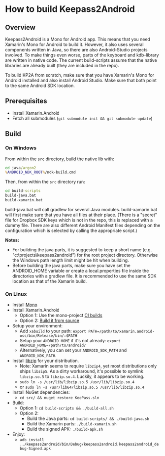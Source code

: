 # How to build Keepass2Android

## Overview

Keepass2Android is a Mono for Android app. This means that you need Xamarin's Mono for Android to build it. However, it also uses several components written in Java, so there are also Android-Studio projects involved. To make things even worse, parts of the keyboard and kdb-library are written in native code.
The current build-scripts assume that the native libraries are already built (they are included in the repo). 

To build KP2A from scratch, make sure that you have Xamarin's Mono for Android installed and also install Android Studio. Make sure that both point to the same Android SDK location.

## Prerequisites

- Install Xamarin.Android
- Fetch all submodules (`git submodule init && git submodule update`)

## Build

### On Windows
From within the `src` directory, build the native lib with:
```bat
cd java/argon2
%ANDROID_NDK_ROOT%/ndk-build.cmd
```
Then, from within the `src` directory run:
```bat
cd build-scripts
build-java.bat
build-xamarin.bat
```

build-java.bat will call gradlew for several Java modules. build-xamarin.bat will first make sure that you have all files at their place. (There is a "secret" file for Dropbox SDK keys which is not in the repo, this is replaced with a dummy file. There are also different Android Manifest files depending on the configuration which is selected by calling the appropriate script.)

**Notes:**

 - For building the java parts, it is suggested to keep a short name (e.g. "c:\projects\keepass2android") for the root project directory. Otherwise the Windows path length limit might be hit when building.
 - Before building the java parts, make sure you have set the ANDROID_HOME variable or create a local.properties file inside the directories with a gradlew file. It is recommended to use the same SDK location as that of the Xamarin build.

### On Linux

- Install [Mono](https://www.mono-project.com/)
- Install Xamarin.Android
  - Option 1: Use the mono-project [CI builds](https://dev.azure.com/xamarin/public/_build/latest?definitionId=48&branchName=main&stageName=Linux)
  - Option 2: [Build it from source](https://github.com/xamarin/xamarin-android/blob/master/Documentation/README.md#building-from-source)
- Setup your environment:
  - Add `xabuild` to your path: `export PATH=/path/to/xamarin.android-oss/bin/Release/bin/:$PATH`
  - Setup your `ANDROID_HOME` if it's not already: `export ANDROID_HOME=/path/to/android/`
  - Alternatively, you can set your `ANDROID_SDK_PATH` and `ANDROID_NDK_PATH`.
- Install [libzip](https://libzip.org/) for your distribution.
  - Note: Xamarin seems to require `libzip4`, yet most distributions only ships `libzip5`. As a dirty workaround, it's possible to symlink `libzip.so.5` to `libzip.so.4`. Luckily, it appears to be working.
  - `sudo ln -s /usr/lib/libzip.so.5 /usr/lib/libzip.so.4`
  - or `sudo ln -s /usr/lib64/libzip.so.5 /usr/lib/libzip.so.4`
- Install NuGet dependencies:
  - `cd src/ && nuget restore KeePass.sln`
- Build:
  - Option 1: `cd build-scripts && ./build-all.sh`
  - Option 2:
    - Build the Java parts: `cd build-scripts/ && ./build-java.sh`
    - Build the Xamarin parts: `./build-xamarin.sh`
    - Build the signed APK: `./build-apk.sh`
- Enjoy:
  - `adb install ../keepass2android/bin/Debug/keepass2android.keepass2android_debug-Signed.apk`
